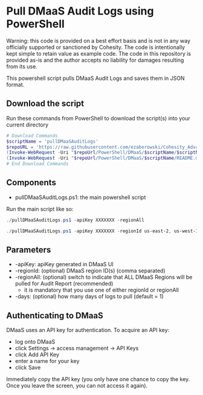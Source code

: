 # Pull DMaaS Audit Logs using PowerShell

Warning: this code is provided on a best effort basis and is not in any way officially supported or sanctioned by Cohesity. The code is intentionally kept simple to retain value as example code. The code in this repository is provided as-is and the author accepts no liability for damages resulting from its use.

This powershell script pulls DMaaS Audit Logs and saves them in JSON format.

## Download the script

Run these commands from PowerShell to download the script(s) into your current directory

```powershell
# Download Commands
$scriptName = 'pullDMaaSAuditLogs'
$repoURL = 'https://raw.githubusercontent.com/ezaborowski/Cohesity_Advanced_Services/main'
(Invoke-WebRequest -Uri "$repoUrl/PowerShell/DMaaS/$scriptName/$scriptName.ps1").content | Out-File "$scriptName.ps1"; (Get-Content "$scriptName.ps1") | Set-Content "$scriptName.ps1"
(Invoke-WebRequest -Uri "$repoUrl/PowerShell/DMaaS/$scriptName/README.md").content | Out-File "$scriptName.ps1"; (Get-Content "$scriptName.ps1") | Set-Content "README.md"
# End Download Commands
```

## Components

* pullDMaaSAuditLogs.ps1: the main powershell script

Run the main script like so: 

```powershell
./pullDMaaSAuditLogs.ps1 -apiKey XXXXXXX -regionAll

./pullDMaaSAuditLogs.ps1 -apiKey XXXXXXX -regionId us-east-2, us-west-1
```

## Parameters

* -apiKey: apiKey generated in DMaaS UI
* -regionId: (optional) DMaaS region ID(s) (comma separated)
* -regionAll: (optional) switch to indicate that ALL DMaaS Regions will be pulled for Audit Report (recommended)
    * it is mandatory that you use one of either regionId or regionAll
* -days: (optional) how many days of logs to pull (default = 1)


## Authenticating to DMaaS

DMaaS uses an API key for authentication. To acquire an API key:

* log onto DMaaS
* click Settings -> access management -> API Keys
* click Add API Key
* enter a name for your key
* click Save

Immediately copy the API key (you only have one chance to copy the key. Once you leave the screen, you can not access it again).

